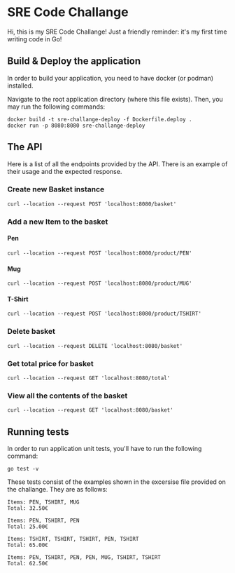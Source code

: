 # SRE Code Challange

Hi, this is my SRE Code Challange! Just a friendly reminder: it's my first time writing code in Go!

## Build & Deploy the application
In order to build your application, you need to have docker (or podman) installed. 

Navigate to the root application directory (where this file exists). Then, you may run the following commands:

    docker build -t sre-challange-deploy -f Dockerfile.deploy .
    docker run -p 8080:8080 sre-challange-deploy

## The API
Here is a list of all the endpoints provided by the API. There is an example of their usage and the expected response.
### Create new Basket instance

    curl --location --request POST 'localhost:8080/basket'

### Add a new Item to the basket

#### Pen
    curl --location --request POST 'localhost:8080/product/PEN'
#### Mug
    curl --location --request POST 'localhost:8080/product/MUG'
#### T-Shirt
    curl --location --request POST 'localhost:8080/product/TSHIRT'

### Delete basket
    curl --location --request DELETE 'localhost:8080/basket'

### Get total price for basket
    curl --location --request GET 'localhost:8080/total'

### View all the contents of the basket
    curl --location --request GET 'localhost:8080/basket'

## Running tests
In order to run application unit tests, you'll have to run the following command:

    go test -v

These tests consist of the examples shown in the excersise file provided on the challange. They are as follows:

    Items: PEN, TSHIRT, MUG
    Total: 32.50€

    Items: PEN, TSHIRT, PEN
    Total: 25.00€

    Items: TSHIRT, TSHIRT, TSHIRT, PEN, TSHIRT
    Total: 65.00€

    Items: PEN, TSHIRT, PEN, PEN, MUG, TSHIRT, TSHIRT
    Total: 62.50€

